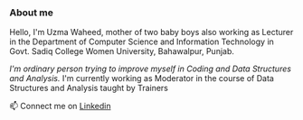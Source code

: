 
### About me

Hello, I'm Uzma Waheed, mother of two baby boys also working as Lecturer in the Department of Computer Science and Information Technology in Govt. Sadiq College Women University, Bahawalpur, Punjab.


_I'm ordinary person trying to improve myself in Coding and Data Structures and Analysis._
 I'm currently working as Moderator in the course of Data Structures and Analysis taught by Trainers 


 📫 Connect me on 
           [Linkedin](https://www.linkedin.com/in/uzma-waheed-1366aa5b/)


<!--
**uzma4794/uzma4794** is a ✨ _special_ ✨ repository because its `README.md` (this file) appears on your GitHub profile.

Here are some ideas to get you started:

- 🔭 I’m currently working on ...
- 🌱 I’m currently learning ...
- 👯 I’m looking to collaborate on ...
- 🤔 I’m looking for help with ...
- 💬 Ask me about ...
- 📫 How to reach me: ...
- 😄 Pronouns: ...
- ⚡ Fun fact: ...
-->
